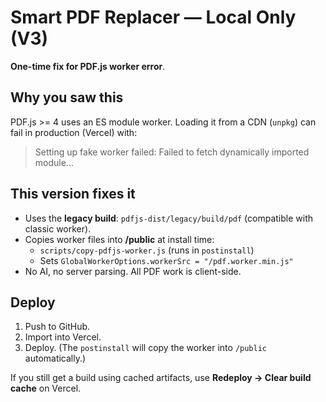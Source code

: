 # Smart PDF Replacer — Local Only (V3)

**One-time fix for PDF.js worker error**.

## Why you saw this
PDF.js >= 4 uses an ES module worker. Loading it from a CDN (`unpkg`) can fail in production (Vercel) with:
> Setting up fake worker failed: Failed to fetch dynamically imported module...

## This version fixes it
- Uses the **legacy build**: `pdfjs-dist/legacy/build/pdf` (compatible with classic worker).
- Copies worker files into **/public** at install time:
  - `scripts/copy-pdfjs-worker.js` (runs in `postinstall`)
  - Sets `GlobalWorkerOptions.workerSrc = "/pdf.worker.min.js"`
- No AI, no server parsing. All PDF work is client-side.

## Deploy
1. Push to GitHub.
2. Import into Vercel.
3. Deploy. (The `postinstall` will copy the worker into `/public` automatically.)

If you still get a build using cached artifacts, use **Redeploy → Clear build cache** on Vercel.
